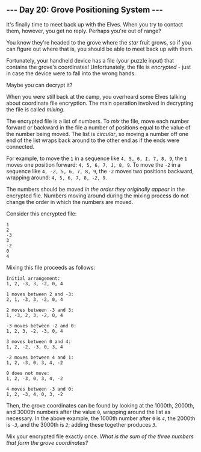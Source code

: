 
## --- Day 20: Grove Positioning System ---

It's finally time to meet back up with the Elves. When you try to contact them, however, you get no reply. Perhaps you're out of range?

You know they're headed to the grove where the *star* fruit grows, so if you can figure out where that is, you should be able to meet back up with them.

Fortunately, your handheld device has a file (your puzzle input) that contains the grove's coordinates! Unfortunately, the file is *encrypted* - just in case the device were to fall into the wrong hands.

Maybe you can <span title="You once again make a mental note to remind the Elves later not to invent their own cryptographic functions.">decrypt</span> it?

When you were still back at the camp, you overheard some Elves talking about coordinate file encryption. The main operation involved in decrypting the file is called *mixing*.

The encrypted file is a list of numbers. To *mix* the file, move each number forward or backward in the file a number of positions equal to the value of the number being moved. The list is *circular*, so moving a number off one end of the list wraps back around to the other end as if the ends were connected.

For example, to move the `1` in a sequence like `4, 5, 6, `*`1`*`, 7, 8, 9`, the `1` moves one position forward: `4, 5, 6, 7, `*`1`*`, 8, 9`. To move the `-2` in a sequence like `4, `*`-2`*`, 5, 6, 7, 8, 9`, the `-2` moves two positions backward, wrapping around: `4, 5, 6, 7, 8, `*`-2`*`, 9`.

The numbers should be moved *in the order they originally appear* in the encrypted file. Numbers moving around during the mixing process do not change the order in which the numbers are moved.

Consider this encrypted file:

    1
    2
    -3
    3
    -2
    0
    4

Mixing this file proceeds as follows:

    Initial arrangement:
    1, 2, -3, 3, -2, 0, 4

    1 moves between 2 and -3:
    2, 1, -3, 3, -2, 0, 4

    2 moves between -3 and 3:
    1, -3, 2, 3, -2, 0, 4

    -3 moves between -2 and 0:
    1, 2, 3, -2, -3, 0, 4

    3 moves between 0 and 4:
    1, 2, -2, -3, 0, 3, 4

    -2 moves between 4 and 1:
    1, 2, -3, 0, 3, 4, -2

    0 does not move:
    1, 2, -3, 0, 3, 4, -2

    4 moves between -3 and 0:
    1, 2, -3, 4, 0, 3, -2

Then, the grove coordinates can be found by looking at the 1000th, 2000th, and 3000th numbers after the value `0`, wrapping around the list as necessary. In the above example, the 1000th number after `0` is *`4`*, the 2000th is *`-3`*, and the 3000th is *`2`*; adding these together produces *`3`*.

Mix your encrypted file exactly once. *What is the sum of the three numbers that form the grove coordinates?*

